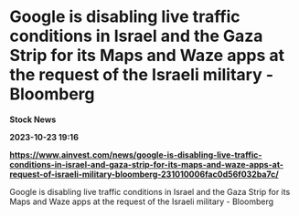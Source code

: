 # Google is disabling live traffic conditions in Israel and the Gaza Strip for its Maps and Waze apps at the request of the Israeli military - Bloomberg
**Stock News**

**2023-10-23 19:16**

**https://www.ainvest.com/news/google-is-disabling-live-traffic-conditions-in-israel-and-gaza-strip-for-its-maps-and-waze-apps-at-request-of-israeli-military-bloomberg-231010006fac0d56f032ba7c/**

Google is disabling live traffic conditions in Israel and the Gaza Strip for its Maps and Waze apps at the request of the Israeli military - Bloomberg